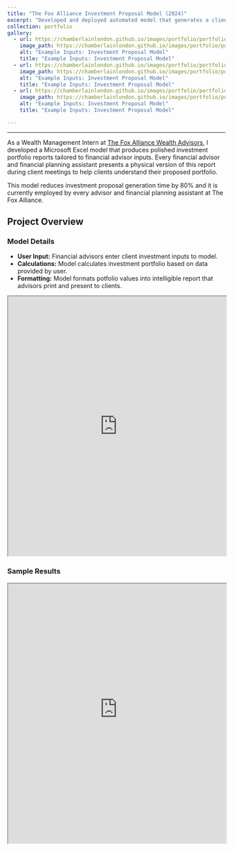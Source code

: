 ```yaml
---
title: "The Fox Alliance Investment Proposal Model (2024)"
excerpt: "Developed and deployed automated model that generates a client investment portfolio based on financial advisor input"
collection: portfolio
gallery:
  - url: https://chamberlainlondon.github.io/images/portfolio/portfolio-4/IPA1.png
    image_path: https://chamberlainlondon.github.io/images/portfolio/portfolio-4/IPA1.png
    alt: "Example Inputs: Investment Proposal Model"
    title: "Example Inputs: Investment Proposal Model"
  - url: https://chamberlainlondon.github.io/images/portfolio/portfolio-4/IPA2.png
    image_path: https://chamberlainlondon.github.io/images/portfolio/portfolio-4/IPA2.png
    alt: "Example Inputs: Investment Proposal Model"
    title: "Example Inputs: Investment Proposal Model"
  - url: https://chamberlainlondon.github.io/images/portfolio/portfolio-4/IPA3.png
    image_path: https://chamberlainlondon.github.io/images/portfolio/portfolio-4/IPA3.png
    alt: "Example Inputs: Investment Proposal Model"
    title: "Example Inputs: Investment Proposal Model"

---
```

------


As a Wealth Management Intern at [The Fox Alliance Wealth Advisors](https://www.foxalliancewealth.com), I developed a Microsoft Excel model that produces polished investment portfolio reports tailored to financial advisor inputs. Every financial advisor and financial planning assistant presents a physical version of this report during client meetings to help clients understand their proposed portfolio.

This model reduces investment proposal generation time by 80% and it is currently employed by every advisor and financial planning assistant at The Fox Alliance.

## Project Overview

### Model Details

- **User Input:** Financial advisors enter client investment inputs to model.
- **Calculations:** Model calculates investment portfolio based on data provided by user.
- **Formatting:** Model formats potfolio values into intelligible report that advisors print and present to clients.

<iframe
    src="https://utexas-my.sharepoint.com/:x:/g/personal/lcc2763_my_utexas_edu/EXE_H4_6Vh1PlXK3rgyVJJoBEaiAKOYxoPCgAh1FT1Vx9g?e=fHRv6G&action=embedview&wdbipreview=true&wdHideSheetTabs=true&wdAllowInteractivity=True& Item=PivotTable1& ActiveCell=B4&wdHideGridlines=True &wdHideHeaders=True& wdDownloadButton=True"
    width="100%"
    height="600px"
></iframe>

### Sample Results

<iframe
      src="https://chamberlainlondon.github.io/images/portfolio/portfolio-4/Doe_Investment_Proposal.pdf"
      width="100%"
      height="600px"
></iframe>
